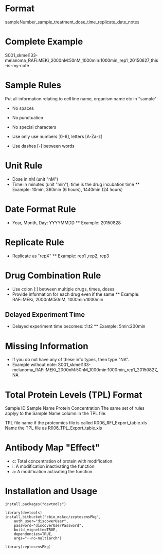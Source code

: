 # Format

sampleNumber_sample_treatment_dose_time_replicate_date_notes

# Complete Example
S001_skmel133-melanoma_RAFi:MEKi_2000nM:50nM_1000min:1000min_rep1_20150827_this-is-my-note

# Sample Rules

Put all information relating to cell line name, organism name etc in "sample"

* No spaces
* No punctuation
* No special characters

* Use only use numbers [0-9], letters [A-Za-z]
* Use dashes [-] between words

# Unit Rule

* Dose in nM (unit "nM")
* Time in minutes (unit "min"); time is the drug incubation time
** Example: 10min, 360min (6 hours), 1440min (24 hours)

# Date Format Rule

* Year, Month, Day: YYYYMMDD
** Example: 20150828

# Replicate Rule

* Replicate as "repX"
** Example: rep1 ,rep2, rep3

# Drug Combination Rule

* Use colon [:] between multiple drugs, times, doses
* Provide information for each drug even if the same
** Example: RAFi:MEKi, 2000nM:50nM, 1000min:1000min

## Delayed Experiment Time

* Delayed experiment time becomes: t1:t2
** Example: 5min:200min

# Missing Information

* If you do not have any of these info types, then type "NA".
* Example without note:
S001_skmel133-melanoma_RAFi:MEKi_2000nM:50nM_1000min:1000min_rep1_20150827_NA

# Total Protein Levels (TPL) Format 
Sample ID
Sample Name
Protein Concentration 
The same set of rules applyy to the Sample Name column in the  TPL file.

TPL file name
if the proteomics file is called
R006_RFI_Export_table.xls
Name the TPL file as
R006_TPL_Export_table.xls

# Antibody Map "Effect" 

* c: Total concentration of protein with modification
* i: A modification inactivating the function
* a: A modification activating the function 

# Installation and Usage 

    install.packages("devtools")
    
    library(devtools)
    install_bitbucket("cbio_mskcc/zeptosensPkg",
        auth_user="discoverUser",
        password="discoverUserPassword",
        build_vignette=TRUE,
        dependencies=TRUE,
        args="--no-multiarch")
        
    library(zeptosensPkg)
